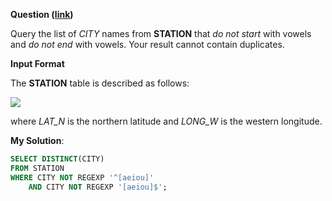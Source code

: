 **Question ([link](https://www.hackerrank.com/challenges/weather-observation-station-12))**

Query the list of *CITY* names from **STATION** that *do not start* with vowels and *do not end* with vowels. Your result cannot contain duplicates.

**Input Format**

The **STATION** table is described as follows:

![](https://s3.amazonaws.com/hr-challenge-images/9336/1449345840-5f0a551030-Station.jpg)

where *LAT\_N* is the northern latitude and *LONG\_W* is the western longitude.

**My Solution**:

```sql
SELECT DISTINCT(CITY) 
FROM STATION 
WHERE CITY NOT REGEXP '^[aeiou]' 
    AND CITY NOT REGEXP '[aeiou]$';
```
